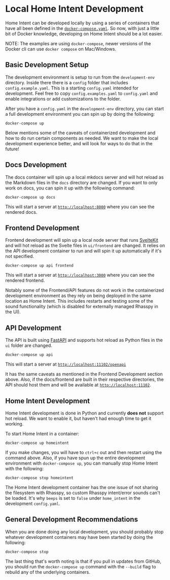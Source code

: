 # Local Home Intent Development
Home Intent can be developed locally by using a series of containers that have all been defined in the [`docker-compose.yaml`](https://github.com/JarvyJ/HomeIntent/blob/main/docker-compose.yaml). So now, with just a little bit of Docker knowledge, developing on Home Intent should be a lot easier.

NOTE: The examples are using `docker-compose`, newer versions of the Docker cli can use `docker compose` on Mac/Windows.

## Basic Development Setup
The development environment is setup to run from the `development-env` directory. Inside there there is a `config` folder that includes `config.example.yaml`. This is a starting `config.yaml` intended for development. Feel free to copy `config.examples.yaml` to `config.yaml` and enable integrations or add customizations to the folder.

After you have a `config.yaml` in the `development-env` directory, you can start a full development environment you can spin up by doing the following:

```
docker-compose up
```

Below mentions some of the caveats of containerized development and how to do run certain components as needed. We want to make the local development experience better, and will look for ways to do that in the future!

## Docs Development
The docs container will spin up a local mkdocs server and will hot reload as the Markdown files in the `docs` directory are changed. If you want to only work on docs, you can spin it up with the following command:

```
docker-compose up docs
```

This will start a server at [`http://localhost:8000`](http://localhost:8000) where you can see the rendered docs.

## Frontend Development
Frontend development will spin up a local node server that runs [SvelteKit](https://kit.svelte.dev/) and will hot reload as the Svelte files in `ui/frontend` are changed. It relies on the API development container to run and will spin it up automatically if it's not specified.

```
docker-compose up api frontend
```

This will start a server at [`http://localhost:3000`](http://localhost:3000) where you can see the rendered frontend.

Notably some of the Frontend/API features do not work in the containerized development environment as they rely on being deployed in the same location as Home Intent. This includes restarts and testing some of the sound functionality (which is disabled for externally managed Rhasspy in the UI).

## API Development
The API is built using [FastAPI](https://fastapi.tiangolo.com) and supports hot reload as Python files in the `ui` folder are changed.

```
docker-compose up api
```

This will start a server at [`http://localhost:11102/openapi`](http://localhost:11102/openapi)

It has the same caveats as mentioned in the Frontend Development section above. Also, if the docs/frontend are built in their respective directories, the API should host them and will be available at [`http://localhost:11102`](http://localhost:11102).

## Home Intent Development
Home Intent development is done in Python and currently **does not** support hot reload. We want to enable it, but haven't had enough time to get it working.

To start Home Intent in a container:
```
docker-compose up homeintent
```

If you make changes, you will have to `ctrl+c` out and then restart using the command above. Also, if you have spun up the entire development environment with `docker-compose up`, you can manually stop Home Intent with the following:
```
docker-compose stop homeintent
```

The Home Intent development container has the one issue of not sharing the filesystem with Rhasspy, so custom Rhasspy intent/error sounds can't be loaded. It's why `beeps` is set to `false` under `home_intent` in the development `config.yaml`.

## General Development Recommendations
When you are done doing any local development, you should probably stop whatever development containers may have been started by doing the following:

```
docker-compose stop
```

The last thing that's worth noting is that if you pull in updates from GitHub, you should run the `docker-compose up` command with the `--build` flag to rebuild any of the underlying containers.
